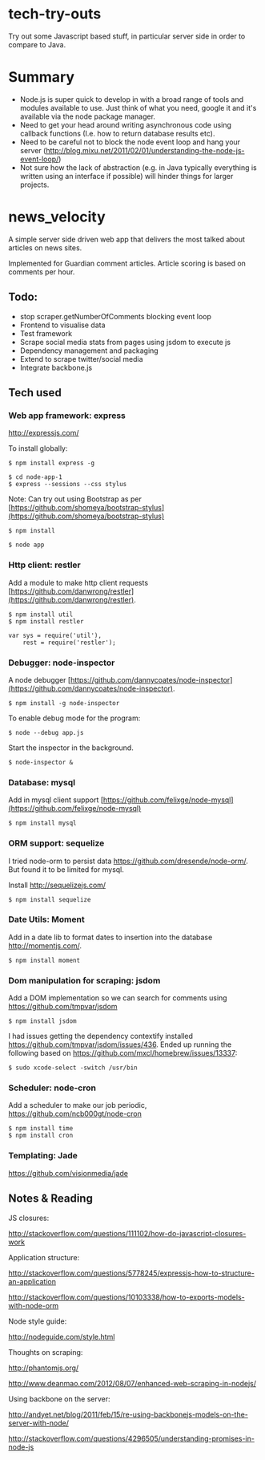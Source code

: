 # tech-try-outs

Try out some Javascript based stuff, in particular server side in order to compare to Java.

# Summary

- Node.js is super quick to develop in with a broad range of tools and modules available to use.  Just think of what you need, google it and it's available via the node package manager.
- Need to get your head around writing asynchronous code using callback functions (I.e. how to return database results etc).
- Need to be careful not to block the node event loop and hang your server (http://blog.mixu.net/2011/02/01/understanding-the-node-js-event-loop/)
- Not sure how the lack of abstraction (e.g. in Java typically everything is written using an interface if possible) will hinder things for larger projects.

# news_velocity


A simple server side driven web app that delivers the most talked about articles on news sites.

Implemented for Guardian comment articles.  Article scoring is based on comments per hour.

## Todo:
- stop scraper.getNumberOfComments blocking event loop
- Frontend to visualise data
- Test framework
- Scrape social media stats from pages using jsdom to execute js
- Dependency management and packaging
- Extend to scrape twitter/social media
- Integrate backbone.js

## Tech used

### Web app framework: express

http://expressjs.com/

To install globally:

	$ npm install express -g

	$ cd node-app-1
	$ express --sessions --css stylus

Note: Can try out using Bootstrap as per [https://github.com/shomeya/bootstrap-stylus](https://github.com/shomeya/bootstrap-stylus)

	$ npm install

	$ node app

### Http client: restler

Add a module to make http client requests [https://github.com/danwrong/restler](https://github.com/danwrong/restler).

    $ npm install util
    $ npm install restler

    var sys = require('util'),
        rest = require('restler');

### Debugger: node-inspector

A node debugger [https://github.com/dannycoates/node-inspector](https://github.com/dannycoates/node-inspector).

    $ npm install -g node-inspector

To enable debug mode for the program:

    $ node --debug app.js

Start the inspector in the background.

    $ node-inspector &

### Database: mysql

Add in mysql client support [https://github.com/felixge/node-mysql](https://github.com/felixge/node-mysql)

    $ npm install mysql

### ORM support: sequelize

I tried node-orm to persist data https://github.com/dresende/node-orm/.  But found it to be limited for mysql.

Install http://sequelizejs.com/

    $ npm install sequelize

### Date Utils: Moment

Add in a date lib to format dates to insertion into the database http://momentjs.com/.

    $ npm install moment

### Dom manipulation for scraping: jsdom

Add a DOM implementation so we can search for comments using https://github.com/tmpvar/jsdom

    $ npm install jsdom

I had issues getting the dependency contextify installed https://github.com/tmpvar/jsdom/issues/436.  Ended up running the following based on https://github.com/mxcl/homebrew/issues/13337:

    $ sudo xcode-select -switch /usr/bin

### Scheduler: node-cron

Add a scheduler to make our job periodic, https://github.com/ncb000gt/node-cron

    $ npm install time
    $ npm install cron

### Templating: Jade

https://github.com/visionmedia/jade


## Notes & Reading

JS closures:

http://stackoverflow.com/questions/111102/how-do-javascript-closures-work

Application structure:

http://stackoverflow.com/questions/5778245/expressjs-how-to-structure-an-application

http://stackoverflow.com/questions/10103338/how-to-exports-models-with-node-orm

Node style guide:

http://nodeguide.com/style.html

Thoughts on scraping:

http://phantomjs.org/

http://www.deanmao.com/2012/08/07/enhanced-web-scraping-in-nodejs/

Using backbone on the server:

http://andyet.net/blog/2011/feb/15/re-using-backbonejs-models-on-the-server-with-node/

http://stackoverflow.com/questions/4296505/understanding-promises-in-node-js